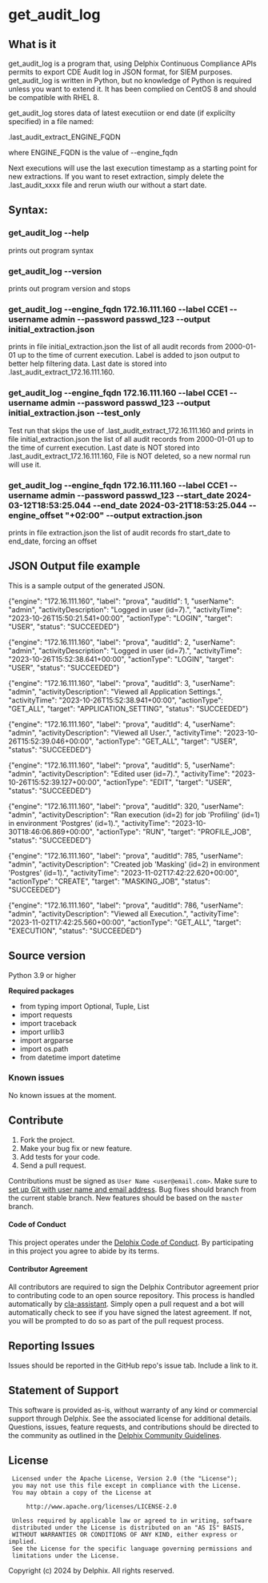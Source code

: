 # get_audit_log

## What is it

get_audit_log is a program that, using Delphix Continuous Compliance APIs permits to export CDE Audit log in JSON format, for SIEM purposes.
get_audit_log is written in Python, but no knowledge of Python is required unless you want to extend it.
It has been complied on CentOS 8 and should be compatible with RHEL 8.


get_audit_log stores data of latest executiion or end date (if explicilty specified) in a file named:

.last_audit_extract_ENGINE_FQDN

where ENGINE_FQDN is the value of --engine_fqdn

Next executions will use the last execution timestamp as a starting point for new extractions. If you want to reset extraction, simply delete the .last_audit_xxxx file and rerun wiuth our without a start date. 


## Syntax:

### get_audit_log --help 

prints out program syntax


### get_audit_log --version

prints out program version and stops


### get_audit_log --engine_fqdn 172.16.111.160 --label CCE1 --username admin --password passwd_123 --output initial_extraction.json

prints in file initial_extraction.json the list of all audit records from 2000-01-01 up to the time of current execution. Label is added to json output to better help filtering data.
Last date is stored into .last_audit_extract_172.16.111.160.


### get_audit_log --engine_fqdn 172.16.111.160 --label CCE1 --username admin --password passwd_123 --output initial_extraction.json --test_only

Test run that skips the use of  .last_audit_extract_172.16.111.160 and prints in file initial_extraction.json the list of all audit records from 2000-01-01 up to the time of current execution.
Last date is NOT stored into .last_audit_extract_172.16.111.160,  File is NOT deleted, so a new normal run will use it.


### get_audit_log --engine_fqdn 172.16.111.160 --label CCE1 --username admin --password passwd_123  --start_date 2024-03-12T18:53:25.044 --end_date 2024-03-21T18:53:25.044 --engine_offset "+02:00" --output extraction.json

prints in file extraction.json the list of audit records fro start_date to end_date, forcing an offset

## JSON Output file example

This is a sample output of the generated JSON.

{"engine": "172.16.111.160", "label": "prova", "auditId": 1, "userName": "admin", "activityDescription": "Logged in user (id=7).", "activityTime": "2023-10-26T15:50:21.541+00:00", "actionType": "LOGIN", "target": "USER", "status": "SUCCEEDED"}

{"engine": "172.16.111.160", "label": "prova", "auditId": 2, "userName": "admin", "activityDescription": "Logged in user (id=7).", "activityTime": "2023-10-26T15:52:38.641+00:00", "actionType": "LOGIN", "target": "USER", "status": "SUCCEEDED"}

{"engine": "172.16.111.160", "label": "prova", "auditId": 3, "userName": "admin", "activityDescription": "Viewed all Application Settings.", "activityTime": "2023-10-26T15:52:38.941+00:00", "actionType": "GET_ALL", "target": "APPLICATION_SETTING", "status": "SUCCEEDED"}

{"engine": "172.16.111.160", "label": "prova", "auditId": 4, "userName": "admin", "activityDescription": "Viewed all User.", "activityTime": "2023-10-26T15:52:39.046+00:00", "actionType": "GET_ALL", "target": "USER", "status": "SUCCEEDED"}

{"engine": "172.16.111.160", "label": "prova", "auditId": 5, "userName": "admin", "activityDescription": "Edited user (id=7).", "activityTime": "2023-10-26T15:52:39.127+00:00", "actionType": "EDIT", "target": "USER", "status": "SUCCEEDED"}

{"engine": "172.16.111.160", "label": "prova", "auditId": 320, "userName": "admin", "activityDescription": "Ran execution (id=2) for job 'Profiling' (id=1) in environment 'Postgres' (id=1).", "activityTime": "2023-10-30T18:46:06.869+00:00", "actionType": "RUN", "target": "PROFILE_JOB", "status": "SUCCEEDED"}

{"engine": "172.16.111.160", "label": "prova", "auditId": 785, "userName": "admin", "activityDescription": "Created job 'Masking' (id=2) in environment 'Postgres' (id=1).", "activityTime": "2023-11-02T17:42:22.620+00:00", "actionType": "CREATE", "target": "MASKING_JOB", "status": "SUCCEEDED"}

{"engine": "172.16.111.160", "label": "prova", "auditId": 786, "userName": "admin", "activityDescription": "Viewed all Execution.", "activityTime": "2023-11-02T17:42:25.560+00:00", "actionType": "GET_ALL", "target": "EXECUTION", "status": "SUCCEEDED"}

## Source version

Python 3.9 or higher

**Required packages**
- from typing import Optional, Tuple, List
- import requests
- import traceback
- import urllib3
- import argparse
- import os.path
- from datetime import datetime



### Known issues

No known issues at the moment.


## <a id="contribute"></a>Contribute

1.  Fork the project.
2.  Make your bug fix or new feature.
3.  Add tests for your code.
4.  Send a pull request.

Contributions must be signed as `User Name <user@email.com>`. Make sure to [set up Git with user name and email address](https://git-scm.com/book/en/v2/Getting-Started-First-Time-Git-Setup). Bug fixes should branch from the current stable branch. New features should be based on the `master` branch.

#### <a id="code-of-conduct"></a>Code of Conduct

This project operates under the [Delphix Code of Conduct](https://delphix.github.io/code-of-conduct.html). By participating in this project you agree to abide by its terms.

#### <a id="contributor-agreement"></a>Contributor Agreement

All contributors are required to sign the Delphix Contributor agreement prior to contributing code to an open source repository. This process is handled automatically by [cla-assistant](https://cla-assistant.io/). Simply open a pull request and a bot will automatically check to see if you have signed the latest agreement. If not, you will be prompted to do so as part of the pull request process.


## <a id="reporting_issues"></a>Reporting Issues

Issues should be reported in the GitHub repo's issue tab. Include a link to it.

## <a id="statement-of-support"></a>Statement of Support

This software is provided as-is, without warranty of any kind or commercial support through Delphix. See the associated license for additional details. Questions, issues, feature requests, and contributions should be directed to the community as outlined in the [Delphix Community Guidelines](https://delphix.github.io/community-guidelines.html).


## <a id="license"></a>License
```
 Licensed under the Apache License, Version 2.0 (the "License");
 you may not use this file except in compliance with the License.
 You may obtain a copy of the License at

     http://www.apache.org/licenses/LICENSE-2.0

 Unless required by applicable law or agreed to in writing, software
 distributed under the License is distributed on an "AS IS" BASIS,
 WITHOUT WARRANTIES OR CONDITIONS OF ANY KIND, either express or implied.
 See the License for the specific language governing permissions and
 limitations under the License.
```
Copyright (c) 2024 by Delphix. All rights reserved.
